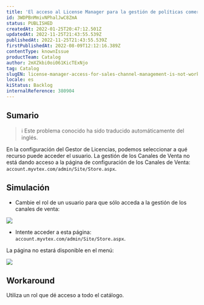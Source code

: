```yaml
---
title: 'El acceso al License Manager para la gestión de políticas comerciales no funciona.'
id: 3WDPBnMmivNPhalJwC8ZmA
status: PUBLISHED
createdAt: 2022-01-25T20:47:12.501Z
updatedAt: 2022-11-25T21:43:55.539Z
publishedAt: 2022-11-25T21:43:55.539Z
firstPublishedAt: 2022-08-09T12:12:16.389Z
contentType: knownIssue
productTeam: Catalog
author: 2mXZkbi0oi061KicTExNjo
tag: Catalog
slugEN: license-manager-access-for-sales-channel-management-is-not-working
locale: es
kiStatus: Backlog
internalReference: 380904
---
```


## Sumario

>ℹ️ Este problema conocido ha sido traducido automáticamente del inglés.


En la configuración del Gestor de Licencias, podemos seleccionar a qué recurso puede acceder el usuario. La gestión de los Canales de Venta no está dando acceso a la página de configuración de los Canales de Venta: `account.myvtex.com/admin/Site/Store.aspx`.



## Simulación


- Cambie el rol de un usuario para que sólo acceda a la gestión de los canales de venta:

 ![](https://vtexhelp.zendesk.com/attachments/token/QdfNIgaeWKO0TQNp7JHBXuhtW/?name=inline-650484840.png)

- Intente acceder a esta página: `account.myvtex.com/admin/Site/Store.aspx`.

La página no estará disponible en el menú:

 ![](https://vtexhelp.zendesk.com/attachments/token/uomLWmfD9EIbUO6HnbljCA7e3/?name=inline671843796.png)



## Workaround


Utiliza un rol que dé acceso a todo el catálogo.

